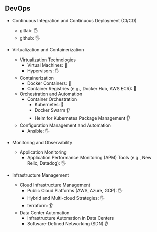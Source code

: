 ## DevOps

- Continuous Integration and Continuous Deployment (CI/CD)
  - gitlab: 🖐️
  - github: 🖐️

- Virtualization and Containerization
  - Virtualization Technologies
    - Virtual Machines: 🙋
    - Hypervisors: 🖐️
  - Containerization
    - Docker Containers: 🙋
    - Container Registries (e.g., Docker Hub, AWS ECR): 🙋
  - Orchestration and Automation
    - Container Orchestration
      - Kubernetes: 🙋
      - Docker Swarm 👂
      - Helm for Kubernetes Package Management 👂
  - Configuration Management and Automation
    - Ansible: 🖐️

- Monitoring and Observability
  - Application Monitoring
    - Application Performance Monitoring (APM) Tools (e.g., New Relic, Datadog): 🖐️

- Infrastructure Management
  - Cloud Infrastructure Management
    - Public Cloud Platforms (AWS, Azure, GCP): 🖐️
    - Hybrid and Multi-cloud Strategies: 🖐️
    - terraform: 👂
  - Data Center Automation
    - Infrastructure Automation in Data Centers
    - Software-Defined Networking (SDN) 👂
  